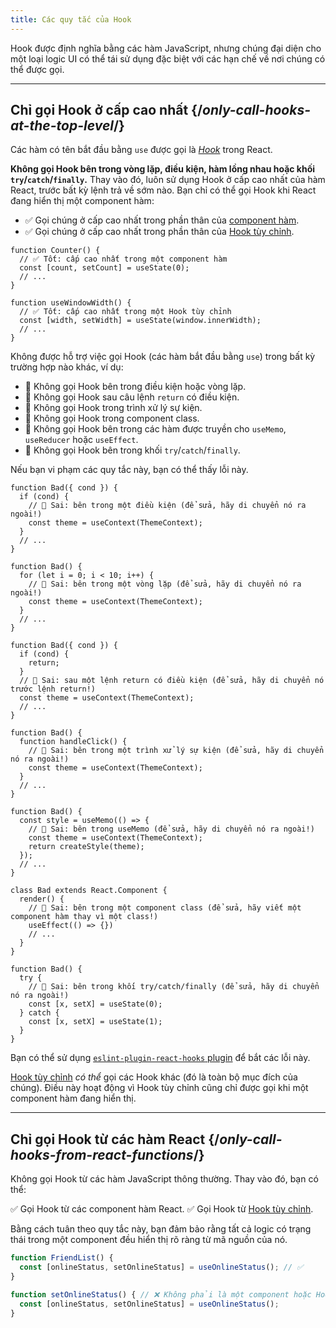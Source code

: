 ```yaml
---
title: Các quy tắc của Hook
---
```


<Intro>
Hook được định nghĩa bằng các hàm JavaScript, nhưng chúng đại diện cho một loại logic UI có thể tái sử dụng đặc biệt với các hạn chế về nơi chúng có thể được gọi.
</Intro>

<InlineToc />

---

## Chỉ gọi Hook ở cấp cao nhất {/*only-call-hooks-at-the-top-level*/}

Các hàm có tên bắt đầu bằng `use` được gọi là [*Hook*](/reference/react) trong React.

**Không gọi Hook bên trong vòng lặp, điều kiện, hàm lồng nhau hoặc khối `try`/`catch`/`finally`.** Thay vào đó, luôn sử dụng Hook ở cấp cao nhất của hàm React, trước bất kỳ lệnh trả về sớm nào. Bạn chỉ có thể gọi Hook khi React đang hiển thị một component hàm:

* ✅ Gọi chúng ở cấp cao nhất trong phần thân của [component hàm](/learn/your-first-component).
* ✅ Gọi chúng ở cấp cao nhất trong phần thân của [Hook tùy chỉnh](/learn/reusing-logic-with-custom-hooks).

```js{2-3,8-9}
function Counter() {
  // ✅ Tốt: cấp cao nhất trong một component hàm
  const [count, setCount] = useState(0);
  // ...
}

function useWindowWidth() {
  // ✅ Tốt: cấp cao nhất trong một Hook tùy chỉnh
  const [width, setWidth] = useState(window.innerWidth);
  // ...
}
```

Không được hỗ trợ việc gọi Hook (các hàm bắt đầu bằng `use`) trong bất kỳ trường hợp nào khác, ví dụ:

* 🔴 Không gọi Hook bên trong điều kiện hoặc vòng lặp.
* 🔴 Không gọi Hook sau câu lệnh `return` có điều kiện.
* 🔴 Không gọi Hook trong trình xử lý sự kiện.
* 🔴 Không gọi Hook trong component class.
* 🔴 Không gọi Hook bên trong các hàm được truyền cho `useMemo`, `useReducer` hoặc `useEffect`.
* 🔴 Không gọi Hook bên trong khối `try`/`catch`/`finally`.

Nếu bạn vi phạm các quy tắc này, bạn có thể thấy lỗi này.

```js{3-4,11-12,20-21}
function Bad({ cond }) {
  if (cond) {
    // 🔴 Sai: bên trong một điều kiện (để sửa, hãy di chuyển nó ra ngoài!)
    const theme = useContext(ThemeContext);
  }
  // ...
}

function Bad() {
  for (let i = 0; i < 10; i++) {
    // 🔴 Sai: bên trong một vòng lặp (để sửa, hãy di chuyển nó ra ngoài!)
    const theme = useContext(ThemeContext);
  }
  // ...
}

function Bad({ cond }) {
  if (cond) {
    return;
  }
  // 🔴 Sai: sau một lệnh return có điều kiện (để sửa, hãy di chuyển nó trước lệnh return!)
  const theme = useContext(ThemeContext);
  // ...
}

function Bad() {
  function handleClick() {
    // 🔴 Sai: bên trong một trình xử lý sự kiện (để sửa, hãy di chuyển nó ra ngoài!)
    const theme = useContext(ThemeContext);
  }
  // ...
}

function Bad() {
  const style = useMemo(() => {
    // 🔴 Sai: bên trong useMemo (để sửa, hãy di chuyển nó ra ngoài!)
    const theme = useContext(ThemeContext);
    return createStyle(theme);
  });
  // ...
}

class Bad extends React.Component {
  render() {
    // 🔴 Sai: bên trong một component class (để sửa, hãy viết một component hàm thay vì một class!)
    useEffect(() => {})
    // ...
  }
}

function Bad() {
  try {
    // 🔴 Sai: bên trong khối try/catch/finally (để sửa, hãy di chuyển nó ra ngoài!)
    const [x, setX] = useState(0);
  } catch {
    const [x, setX] = useState(1);
  }
}
```

Bạn có thể sử dụng [`eslint-plugin-react-hooks` plugin](https://www.npmjs.com/package/eslint-plugin-react-hooks) để bắt các lỗi này.

<Note>

[Hook tùy chỉnh](/learn/reusing-logic-with-custom-hooks) *có thể* gọi các Hook khác (đó là toàn bộ mục đích của chúng). Điều này hoạt động vì Hook tùy chỉnh cũng chỉ được gọi khi một component hàm đang hiển thị.

</Note>

---

## Chỉ gọi Hook từ các hàm React {/*only-call-hooks-from-react-functions*/}

Không gọi Hook từ các hàm JavaScript thông thường. Thay vào đó, bạn có thể:

✅ Gọi Hook từ các component hàm React.
✅ Gọi Hook từ [Hook tùy chỉnh](/learn/reusing-logic-with-custom-hooks#extracting-your-own-custom-hook-from-a-component).

Bằng cách tuân theo quy tắc này, bạn đảm bảo rằng tất cả logic có trạng thái trong một component đều hiển thị rõ ràng từ mã nguồn của nó.

```js {2,5}
function FriendList() {
  const [onlineStatus, setOnlineStatus] = useOnlineStatus(); // ✅
}

function setOnlineStatus() { // ❌ Không phải là một component hoặc Hook tùy chỉnh!
  const [onlineStatus, setOnlineStatus] = useOnlineStatus();
}
```
